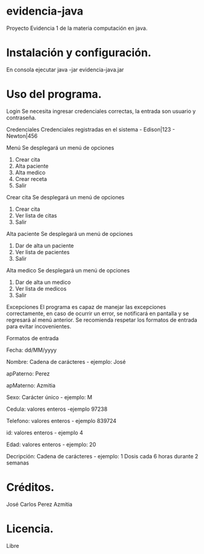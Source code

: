 # evidencia-java
Proyecto Evidencia 1 de la materia computación en java.

# Instalación y configuración.

En consola ejecutar java -jar evidencia-java.jar

# Uso del programa.

Login
Se necesita ingresar credenciales correctas, la entrada son usuario y contraseña.

Credenciales
Credenciales registradas en el sistema - Edison|123 - Newton|456

Menú
Se desplegará un menú de opciones
1. Crear cita
2. Alta paciente
3. Alta medico
4. Crear receta
0. Salir

Crear cita
Se desplegará un menú de opciones
1. Crear cita
2. Ver lista de citas
0. Salir

Alta paciente
Se desplegará un menú de opciones
1. Dar de alta un paciente
2. Ver lista de pacientes
0. Salir

Alta medico
Se desplegará un menú de opciones
1. Dar de alta un medico
2. Ver lista de medicos
0. Salir

Excepciones
El programa es capaz de manejar las excepciones correctamente, en caso de ocurrir un error, se notificará en pantalla y se regresará al menú anterior.
Se recomienda respetar los formatos de entrada para evitar incovenientes.

Formatos de entrada

Fecha: dd/MM/yyyy

Nombre: Cadena de carácteres - ejemplo: José

apPaterno: Perez

apMaterno: Azmitia

Sexo: Carácter único - ejemplo: M

Cedula: valores enteros -ejemplo 97238

Telefono: valores enteros - ejemplo 839724

id: valores enteros - ejemplo 4

Edad: valores enteros - ejemplo: 20

Decripción: Cadena de carácteres - ejemplo: 1 Dosis cada 6 horas durante 2 semanas

# Créditos.
José Carlos Perez Azmitia

# Licencia.
Libre
